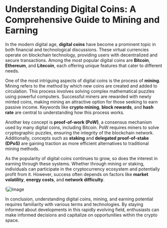 # Understanding Digital Coins: A Comprehensive Guide to Mining and Earning

In the modern digital age, **digital coins** have become a prominent topic in both financial and technological discussions. These virtual currencies operate on blockchain technology, providing users with decentralized and secure transactions. Among the most popular digital coins are **Bitcoin**, **Ethereum**, and **Litecoin**, each offering unique features that cater to different needs.

One of the most intriguing aspects of digital coins is the process of **mining**. Mining refers to the method by which new coins are created and added to circulation. This process involves solving complex mathematical puzzles using powerful computers. Successful miners are rewarded with newly minted coins, making mining an attractive option for those seeking to earn passive income. Keywords like **crypto mining**, **block rewards**, and **hash rate** are central to understanding how this process works.

Another key concept is **proof-of-work (PoW)**, a consensus mechanism used by many digital coins, including Bitcoin. PoW requires miners to solve cryptographic puzzles, ensuring the integrity of the blockchain network. Additionally, concepts such as **staking** and **delegated proof-of-stake (DPoS)** are gaining traction as more efficient alternatives to traditional mining methods.

As the popularity of digital coins continues to grow, so does the interest in earning through these systems. Whether through mining or staking, individuals can participate in the cryptocurrency ecosystem and potentially profit from it. However, success often depends on factors like **market volatility**, **energy costs**, and **network difficulty**.

!![Image](https://github.com/user-attachments/assets/590b50a7-4459-4e76-8a31-559aed223621)

In conclusion, understanding digital coins, mining, and earning potential requires familiarity with various terms and technologies. By staying informed about developments in this rapidly evolving field, enthusiasts can make informed decisions and capitalize on opportunities within the crypto space.
